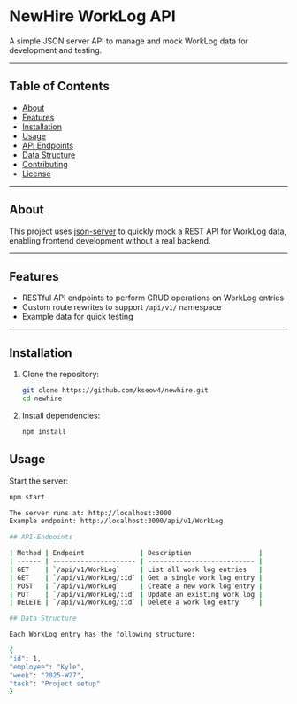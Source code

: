 # NewHire WorkLog API

A simple JSON server API to manage and mock WorkLog data for development and testing.

---

## Table of Contents

- [About](#about)
- [Features](#features)
- [Installation](#installation)
- [Usage](#usage)
- [API Endpoints](#api-endpoints)
- [Data Structure](#data-structure)
- [Contributing](#contributing)
- [License](#license)

---

## About

This project uses [json-server](https://github.com/typicode/json-server) to quickly mock a REST API for WorkLog data, enabling frontend development without a real backend.

---

## Features

- RESTful API endpoints to perform CRUD operations on WorkLog entries
- Custom route rewrites to support `/api/v1/` namespace
- Example data for quick testing

---

## Installation

1. Clone the repository:

   ```bash
   git clone https://github.com/kseow4/newhire.git
   cd newhire

2. Install dependencies:

   ```bash
   npm install

## Usage

Start the server:

   ```bash
   npm start

The server runs at: http://localhost:3000
Example endpoint: http://localhost:3000/api/v1/WorkLog

## API-Endpoints

| Method | Endpoint              | Description                 |
| ------ | --------------------- | --------------------------- |
| GET    | `/api/v1/WorkLog`     | List all work log entries   |
| GET    | `/api/v1/WorkLog/:id` | Get a single work log entry |
| POST   | `/api/v1/WorkLog`     | Create a new work log entry |
| PUT    | `/api/v1/WorkLog/:id` | Update an existing work log |
| DELETE | `/api/v1/WorkLog/:id` | Delete a work log entry     |

## Data Structure

Each WorkLog entry has the following structure:

{
  "id": 1,
  "employee": "Kyle",
  "week": "2025-W27",
  "task": "Project setup"
}
